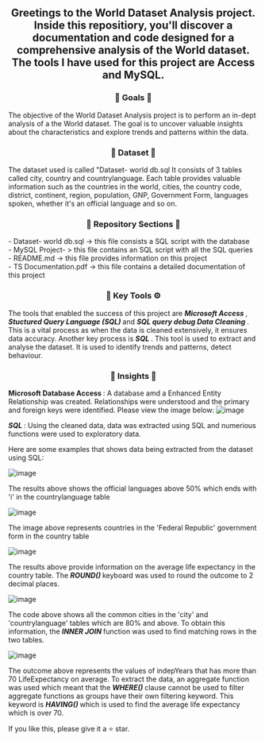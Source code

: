 <div align="center"> <h2 align="center"> Greetings to the World Dataset Analysis project. Inside this repositiory, you'll discover a documentation and code designed for a comprehensive analysis of the World dataset. The tools I have used for this project are Access and MySQL. </h2> </div>

<div align="center"> <h3 align="center"> 🎯 Goals 🎯 </h3> </div>
The objective of the World Dataset Analysis project is to perform an in-dept analysis of a the World dataset. The goal is to uncover valuable insights about the characteristics and explore trends and patterns within the data.

<div align="center"> <h3 align="center"> 🔢 Dataset 🔢 </h3> </div>
The dataset used is called "Dataset- world db.sql It consists of 3 tables called city, country and countrylanguage. Each table provides valuable information such as the countries in the world, cities, the country code, district, continent, region, population, GNP, Government Form, languages spoken, whether it's an official language and so on.

<div align="center"> <h3 align="center"> 📂 Repository Sections 📂 </h3> </div> 
- Dataset- world db.sql -> this file consists a SQL script with the database <br>
- MySQL Project- > this file contains an SQL script with all the SQL queries <br>
- README.md -> this file provides information on this project <br>
- TS Documentation.pdf -> this file  contains a detailed documentation of this project </div>


<div align="center"> <h3 align="center"> 🔑 Key Tools ⚙️ </h3> </div>
The tools that enabled the success of this project are <b><i> Microsoft Access </i></b>, <b><i> Stuctured Query Language (SQL) </i></b> and <b><i> SQL query debug </i></b.
The key processes used is <b><i> Data Cleaning </i></b>. This is a vital process as when the data is cleaned extensively, it ensures data accuracy. Another key process is <b><i> SQL </i></b>. This tool is used to extract and analyse the dataset. It is used to identify trends and patterns, detect behaviour. 

<div align="center"> <h3 align="center"> 🧐 Insights 🧐 </h3> </div>

<b> Microsoft Database Access </b>: 
A database amd a Enhanced Entity Relationship was created. Relationships were understood and the primary and foreign keys were identified. Please view the image below:
![image](https://github.com/TharsikaSri/Databases-SQL-WorldDS/assets/150933187/9a61674f-e2c7-4846-8bcb-1dfeda223d65)

<b><i> SQL </i></b>: 
Using the cleaned data, data was extracted using SQL and numerious functions were used to exploratory data. 

Here are some examples that shows data being extracted from the dataset using SQL: 

![image](https://github.com/TharsikaSri/Databases-SQL-WorldDS/assets/150933187/e0efa5bb-14cb-41fb-a25f-ae176a94b0c2) 

The results above shows the official languages above 50% which ends with 'i' in the countrylanguage table

![image](https://github.com/TharsikaSri/Databases-SQL-WorldDS/assets/150933187/6e0e221e-bdfa-4117-9f75-f18277ef785f) 

The image above represents countries in the 'Federal Republic' government form in the country table

![image](https://github.com/TharsikaSri/Databases-SQL-WorldDS/assets/150933187/82ef72ad-cbda-409d-ab5c-e35481f31a4c) 

The results above provide information on the average life expectancy in the country table. The <b><i> ROUND() </i></b> keyboard was used to round the outcome to 2 decimal places. 

![image](https://github.com/TharsikaSri/Databases-SQL-WorldDS/assets/150933187/72d11905-b8b9-4e83-bfbb-7c16bc87b2bf) 

The code above shows all the common cities in the 'city' and 'countrylanguage' tables which are 80% and above. To obtain this information, the <b><i> INNER JOIN </i></b> function was used to find matching rows in the two tables.

![image](https://github.com/TharsikaSri/Databases-SQL-WorldDS/assets/150933187/49f88cd4-6399-4cfc-9356-9ea1fb310fa4) 

The outcome above represents the values of indepYears that has more than 70 LifeExpectancy on average. To extract the data, an aggregate function was used which meant that the <b><i> WHERE() </i></b> clause cannot be used to filter aggregate functions as groups have their own filtering keyword. This keyword is <b><i> HAVING() </i></b> which is used to find the average life expectancy which is over 70. 

If you like this, please give it a ⭐ star.
